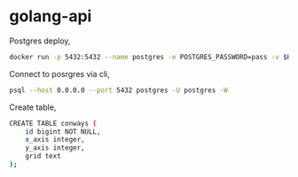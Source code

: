 # golang-api

Postgres deploy,

```bash
docker run -p 5432:5432 --name postgres -e POSTGRES_PASSWORD=pass -v $HOME/pg-data:/var/lib/postgresql/data -d postgres
```

Connect to posrgres via cli,

```bash
psql --host 0.0.0.0 --port 5432 postgres -U postgres -W 
```

Create table,

```bash
CREATE TABLE conways (
    id bigint NOT NULL,
    x_axis integer,
    y_axis integer,
    grid text
);
```


